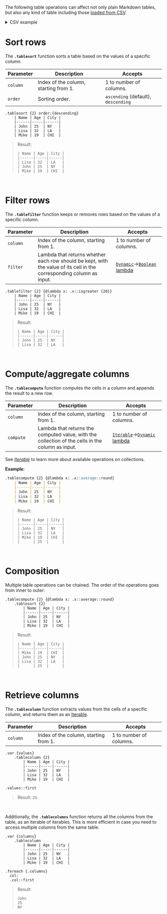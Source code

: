 The following table operations can affect not only plain Markdown tables, but also any kind of table including those [loaded from CSV](file-data#table-from-csv).

<details>
<summary>CSV example</summary>

```
.tablesort {2} order:{descending}
    .csv {people.csv}
```

</details>

# Sort rows

The **`.tablesort`** function sorts a table based on the values of a specific column.

| Parameter | Description | Accepts |
|-----------|-------------|---------|
| `column` | Index of the column, starting from 1. | 1 to number of columns. |
| `order` | Sorting order. | `ascending` (default), `descending` |

```
.tablesort {2} order:{descending}
    | Name | Age | City |
    |------|-----|------|
    | John | 25  | NY   |
    | Lisa | 32  | LA   |
    | Mike | 19  | CHI  |
```
> Result:
> ```
> | Name | Age | City |
> |------|-----|------|
> | Lisa | 32  | LA   |
> | John | 25  | NY   |
> | Mike | 19  | CHI  |
> ```

&nbsp;

# Filter rows

The **`.tablefilter`** function keeps or removes rows based on the values of a specific column.

| Parameter | Description | Accepts |
|-----------|-------------|---------|
| `column` | Index of the column, starting from 1. | 1 to number of columns. |
| `filter` | Lambda that returns whether each row should be kept, with the value of its cell in the corresponding column as input. | [`Dynamic`](typing)→[`Boolean`](boolean) [lambda](lambda) |

```
.tablefilter {2} {@lambda x: .x::isgreater {20}}
    | Name | Age | City |
    |------|-----|------|
    | John | 25  | NY   |
    | Lisa | 32  | LA   |
    | Mike | 19  | CHI  |
```
> Result:
> ```
> | Name | Age | City |
> |------|-----|------|
> | John | 25  | NY   |
> | Lisa | 32  | LA   |
> ```

&nbsp;

# Compute/aggregate columns

The **`.tablecompute`** function computes the cells in a column and appends the result to a new row.

| Parameter | Description | Accepts |
|-----------|-------------|---------|
| `column` | Index of the column, starting from 1. | 1 to number of columns. |
| `compute` | Lambda that returns the computed value, with the collection of the cells in the column as input. | [`Iterable`](iterable)→[`Dynamic`](typing) [lambda](lambda) |

See [*Iterable*](iterable) to learn more about available operations on collections.

**Example**:
```markdown
.tablecompute {2} {@lambda x: .x::average::round}
    | Name | Age | City |
    |------|-----|------|
    | John | 25  | NY   |
    | Lisa | 32  | LA   |
    | Mike | 19  | CHI  |
```
> Result:
> ```
> | Name | Age | City |
> |------|-----|------|
> | John | 25  | NY   |
> | Lisa | 32  | LA   |
> | Mike | 19  | CHI  |
> |      | 25  |      |
> ```

&nbsp;

# Composition

Multiple table operations can be chained. The order of the operations goes from inner to outer:

```
.tablecompute {2} {@lambda x: .x::average::round}
    .tablesort {2}
        | Name | Age | City |
        |------|-----|------|
        | John | 25  | NY   |
        | Lisa | 32  | LA   |
        | Mike | 19  | CHI  |
```
> Result:
> ```
> | Name | Age | City |
> |------|-----|------|
> | Mike | 19  | CHI  |
> | John | 25  | NY   |
> | Lisa | 32  | LA   |
> |      | 25  |      |
> ```

&nbsp;

# Retrieve columns

The **`.tablecolumn`** function extracts values from the cells of a specific column, and returns them as an [Iterable](iterable).

| Parameter | Description | Accepts |
|-----------|-------------|---------|
| `column` | Index of the column, starting from 1. | 1 to number of columns. |

```
.var {values}
    .tablecolumn {2}
        | Name | Age | City |
        |------|-----|------|
        | John | 25  | NY   |
        | Lisa | 32  | LA   |
        | Mike | 19  | CHI  |

.values::first
```
> Result: `25`

&nbsp;

Additionally, the **`.tablecolumns`** function returns all the columns from the table, as an iterable of iterables.
This is more efficient in case you need to access multiple columns from the same table.

```
.var {columns}
    .tablecolumn
        | Name | Age | City |
        |------|-----|------|
        | John | 25  | NY   |
        | Lisa | 32  | LA   |
        | Mike | 19  | CHI  |

.foreach {.columns}
  col:
  .col::first
```
> Result:
> ```
> John
> 25
> NY
> ```